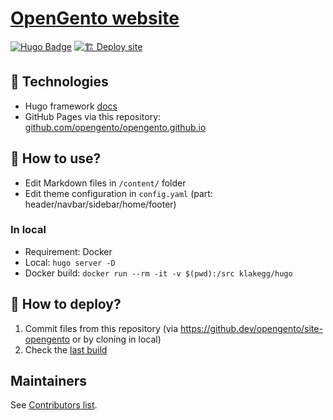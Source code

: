 # [OpenGento website](https://opengento.fr/)

[![Hugo Badge](https://img.shields.io/badge/Hugo-FF4088?logo=hugo&logoColor=fff&style=plastic)](https://gohugo.io/)
[![🏗️ Deploy site](https://github.com/opengento/site-opengento/actions/workflows/site-deploy.yml/badge.svg)](https://github.com/opengento/site-opengento/actions/workflows/site-deploy.yml)

## 🔧 Technologies

- Hugo framework [docs](https://gohugo.io/documentation/)
- GitHub Pages via this repository: [github.com/opengento/opengento.github.io](https://github.com/opengento/opengento.github.io/)

## 🧪 How to use?

- Edit Markdown files in `/content/` folder
- Edit theme configuration in `config.yaml` (part: header/navbar/sidebar/home/footer)

### In local

- Requirement: Docker
- Local: `hugo server -D`
- Docker build: `docker run --rm -it -v $(pwd):/src klakegg/hugo`

## 🚀 How to deploy?

1. Commit files from this repository (via https://github.dev/opengento/site-opengento or by cloning in local)
2. Check the [last build](https://github.com/opengento/site-opengento/actions/workflows/site-deploy.yml)

## Maintainers

See [Contributors list](https://github.com/opengento/site-opengento/graphs/contributors).
